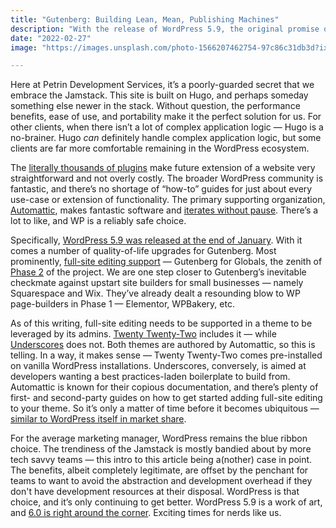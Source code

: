 ```yaml
---
title: "Gutenberg: Building Lean, Mean, Publishing Machines"
description: "With the release of WordPress 5.9, the original promise of Gutenberg is finally being realized: full-site editing. Paired with lean theme development, publishing is as democratized as ever."
date: "2022-02-27"
image: "https://images.unsplash.com/photo-1566207462754-97c86c31db3d?ixlib=rb-1.2.1&ixid=MnwxMjA3fDB8MHxwaG90by1wYWdlfHx8fGVufDB8fHx8&auto=format&fit=crop&w=1470&q=80"

---
```


Here at Petrin Development Services, it’s a poorly-guarded secret that we embrace the Jamstack. This site is built on Hugo, and perhaps someday something else newer in the stack. Without question, the performance benefits, ease of use, and portability make it the perfect solution for us. For other clients, when there isn’t a lot of complex application logic — Hugo is a no-brainer. Hugo *can* definitely handle complex application logic, but some clients are far more comfortable remaining in the WordPress ecosystem.

The [literally thousands of plugins](https://kinsta.com/blog/wordpress-statistics/#featuredSnippet) make future extension of a website very straightforward and not overly costly. The broader WordPress community is fantastic, and there’s no shortage of “how-to” guides for just about every use-case or extension of functionality. The primary supporting organization, [Automattic](https://automattic.com/), makes fantastic software and [iterates without pause](https://automattic.com/how-we-work/#our-development-process-data-informed-user-driven). There’s a lot to like, and WP is a reliably safe choice.

Specifically, [WordPress 5.9 was released at the end of January](https://www.notion.so/f9c4497b7b05436e9876883a02ac4f10). With it comes a number of quality-of-life upgrades for Gutenberg. Most prominently, [full-site editing support](https://thewhitelabelagency.com/wordpress-5-9-release-with-full-site-editing-is-coming/) — Gutenberg for Globals, the zenith of [Phase 2](https://make.wordpress.org/core/2018/12/08/gutenberg-phase-2/) of the project. We are one step closer to Gutenberg’s inevitable checkmate against upstart site builders for small businesses — namely Squarespace and Wix. They’ve already dealt a resounding blow to WP page-builders in Phase 1 — Elementor, WPBakery, etc.

As of this writing, full-site editing needs to be supported in a theme to be leveraged by its admins. [Twenty Twenty-Two](https://wordpress.org/themes/twentytwentytwo/) includes it — while [Underscores](https://underscores.me/) does not. Both themes are authored by Automattic, so this is telling. In a way, it makes sense — Twenty Twenty-Two comes pre-installed on vanilla WordPress installations. Underscores, conversely, is aimed at developers wanting a best practices-laden boilerplate to build from. Automattic is known for their copious documentation, and there’s plenty of first- and second-party guides on how to get started adding full-site editing to your theme. So it’s only a matter of time before it becomes ubiquitous — [similar to WordPress itself in market share](https://kinsta.com/wordpress-market-share/). 

For the average marketing manager, WordPress remains the blue ribbon choice. The trendiness of the Jamstack is mostly bandied about by more tech savvy teams — this intro to this article being a(nother) case in point. The benefits, albeit completely legitimate, are offset by the penchant for teams to want to avoid the abstraction and development overhead if they don't have development resources at their disposal. WordPress is that choice, and it’s only continuing to get better. WordPress 5.9 is a work of art, and [6.0 is right around the corner](https://wptavern.com/looking-ahead-to-wordpress-6-0-the-early-roadmap). Exciting times for nerds like us.